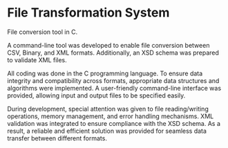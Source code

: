 # File Transformation System
File conversion tool in C.

A command-line tool was developed to enable file conversion between CSV, Binary, and XML formats. Additionally, an XSD schema was prepared to validate XML files.

All coding was done in the C programming language. To ensure data integrity and compatibility across formats, appropriate data structures and algorithms were implemented. A user-friendly command-line interface was provided, allowing input and output files to be specified easily.

During development, special attention was given to file reading/writing operations, memory management, and error handling mechanisms. XML validation was integrated to ensure compliance with the XSD schema. As a result, a reliable and efficient solution was provided for seamless data transfer between different formats.
